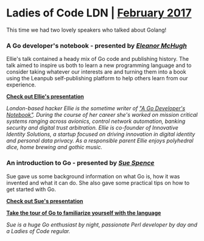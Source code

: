 # Ladies of Code LDN | [February 2017](https://www.meetup.com/Ladies-of-Code-UK/events/236921976/)

This time we had two lovely speakers who talked about Golang!


### A Go developer's notebook - presented by [_Eleanor McHugh_](https://twitter.com/feyeleanor)

Ellie's talk contained a heady mix of Go code and publishing history. The talk aimed to inspire us both to learn a new programming language and to consider taking whatever our interests are and turning them into a book using the Leanpub self-publishing platform to help others learn from our experience.

[**Check out Ellie's presentation**](http://www.slideshare.net/feyeleanor/finding-a-useful-outlet-for-my-many-adventures-in-go)

_London-based hacker Ellie is the sometime writer of ["A Go Developer's Notebook"](https://leanpub.com/GoNotebook). During the course of her career she's worked on mission critical systems ranging across avionics, control network automation, banking security and digital trust arbitration. Ellie is co-founder of Innovative Identity Solutions, a startup focused on driving innovation in digital identity and personal data privacy. As a responsible parent Ellie enjoys polyhedral dice, home brewing and gothic music._


### An introduction to Go - presented by [_Sue Spence_](https://twitter.com/virtualsue)

Sue gave us some background information on what Go is, how it was invented and what it can do. She also gave some practical tips on how to get started with Go.

[**Check out Sue's presentation**](https://docs.google.com/presentation/d/1Pf-ldRmLv2aaNKS2nsajBO90MpyR7YH-ZUD1FhLcK4c/edit?ts=58a5b53d#slide=id.gcb9a0b074_1_0)

[**Take the tour of Go to familiarize yourself with the language**](https://tour.golang.org/welcome/1)

_Sue is a huge Go enthusiast by night, passionate Perl developer by day and a Ladies of Code regular._

